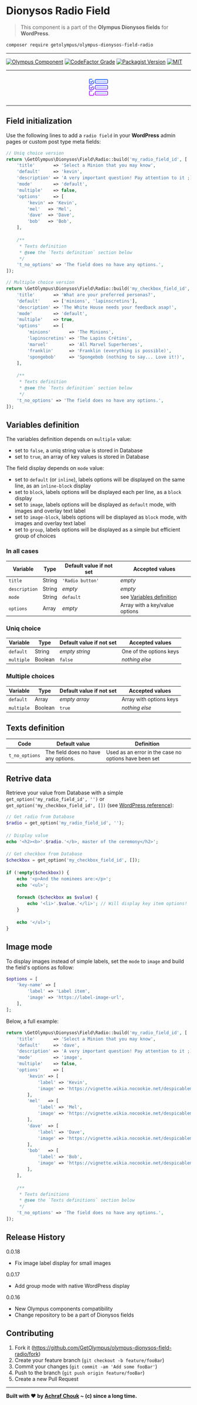 # Dionysos Radio Field
> This component is a part of the **Olympus Dionysos fields** for **WordPress**.

```sh
composer require getolympus/olympus-dionysos-field-radio
```

---

[![Olympus Component][olympus-image]][olympus-url]
[![CodeFactor Grade][codefactor-image]][codefactor-url]
[![Packagist Version][packagist-image]][packagist-url]
[![MIT][license-image]][license-blob]

---

<p align="center">
    <img src="https://github.com/GetOlympus/olympus-dionysos-field-radio/blob/master/assets/field-radio-64.png" />
</p>

---

## Field initialization

Use the following lines to add a `radio field` in your **WordPress** admin pages or custom post type meta fields:

```php
// Uniq choice version
return \GetOlympus\Dionysos\Field\Radio::build('my_radio_field_id', [
    'title'       => 'Select a Minion that you may know',
    'default'     => 'kevin',
    'description' => 'A very important question! Pay attention to it ;)',
    'mode'        => 'default',
    'multiple'    => false,
    'options'     => [
        'kevin' => 'Kevin',
        'mel'   => 'Mel',
        'dave'  => 'Dave',
        'bob'   => 'Bob',
    ],

    /**
     * Texts definition
     * @see the `Texts definition` section below
     */
    't_no_options' => 'The field does no have any options.',
]);
```

```php
// Multiple choice version
return \GetOlympus\Dionysos\Field\Radio::build('my_checkbox_field_id', [
    'title'       => 'What are your preferred personas?',
    'default'     => ['minions', 'lapinscretins'],
    'description' => 'The White House needs your feedback asap!',
    'mode'        => 'default',
    'multiple'    => true,
    'options'     => [
        'minions'       => 'The Minions',
        'lapinscretins' => 'The Lapins Crétins',
        'marvel'        => 'All Marvel Superheroes',
        'franklin'      => 'Franklin (everything is possible)',
        'spongebob'     => 'Spongebob (nothing to say... Love it!)',
    ],

    /**
     * Texts definition
     * @see the `Texts definition` section below
     */
    't_no_options' => 'The field does no have any options.',
]);
```

## Variables definition

The variables definition depends on `multiple` value:
- set to `false`, a uniq string value is stored in Database
- set to `true`, an array of key values is stored in Database

The field display depends on `mode` value:
- set to `default` (or `inline`), labels options will be displayed on the same line, as an `inline-block` display
- set to `block`, labels options will be displayed each per line, as a `block` display
- set to `image`, labels options will be displayed as `default` mode, with images and overlay text label
- set to `image-block`, labels options will be displayed as `block` mode, with images and overlay text label
- set to `group`, labels options will be displayed as a simple but efficient group of choices

### In all cases

| Variable      | Type    | Default value if not set | Accepted values |
| ------------- | ------- | ------------------------ | --------------- |
| `title`       | String  | `'Radio button'` | *empty* |
| `description` | String  | *empty* | *empty* |
| `mode`        | String  | `default` | see [Variables definition](#variables-definition) |
| `options`     | Array   | *empty* | Array with a key/value options |

### Uniq choice

| Variable      | Type    | Default value if not set | Accepted values |
| ------------- | ------- | ------------------------ | --------------- |
| `default`     | String  | *empty string* | One of the options keys |
| `multiple`    | Boolean | `false` | *nothing else* |

### Multiple choices

| Variable      | Type    | Default value if not set | Accepted values |
| ------------- | ------- | ------------------------ | --------------- |
| `default`     | Array   | *empty array* | Array with options keys |
| `multiple`    | Boolean | `true` | *nothing else* |

## Texts definition

| Code | Default value | Definition |
| ---- | ------------- | ---------- |
| `t_no_options` | The field does no have any options. | Used as an error in the case no options have been set |

## Retrive data

Retrieve your value from Database with a simple `get_option('my_radio_field_id', '')` or `get_option('my_checkbox_field_id', [])` (see [WordPress reference][getoption-url]):

```php
// Get radio from Database
$radio = get_option('my_radio_field_id', '');

// Display value
echo '<h2><b>'.$radio.'</b>, master of the ceremony</h2>';

// Get checkbox from Database
$checkbox = get_option('my_checkbox_field_id', []);

if (!empty($checkbox)) {
    echo '<p>And the nominees are:</p>';
    echo '<ul>';

    foreach ($checkbox as $value) {
        echo '<li>'.$value.'</li>'; // Will display key item options!
    }

    echo '</ul>';
}
```

## Image mode

To display images instead of simple labels, set the `mode` to `image` and build the field's options as follow:

```php
$options = [
    'key-name' => [
        'label' => 'Label item',
        'image' => 'https://label-image-url',
    ],
];
```

Below, a full example:

```php
return \GetOlympus\Dionysos\Field\Radio::build('my_radio_field_id', [
    'title'       => 'Select a Minion that you may know',
    'default'     => 'dave',
    'description' => 'A very important question! Pay attention to it ;)',
    'mode'        => 'image',
    'multiple'    => false,
    'options'     => [
        'kevin' => [
            'label' => 'Kevin',
            'image' => 'https://vignette.wikia.nocookie.net/despicableme/images/1/1d/Kevin_minions.png/revision/latest/scale-to-width-down/350?cb=20170703052012',
        ],
        'mel'   => [
            'label' => 'Mel',
            'image' => 'https://vignette.wikia.nocookie.net/despicableme/images/2/2e/Mel_Minion_01.png/revision/latest/scale-to-width-down/350?cb=20160717135212',
        ],
        'dave'  => [
            'label' => 'Dave',
            'image' => 'https://vignette.wikia.nocookie.net/despicableme/images/7/71/Daveholdingcupcake.png/revision/latest/scale-to-width-down/350?cb=20130717145735',
        ],
        'bob'   => [
            'label' => 'Bob',
            'image' => 'https://vignette.wikia.nocookie.net/despicableme/images/c/ca/Bob-from-the-minions-movie.jpg/revision/latest/scale-to-width-down/350?cb=20151224154354',
        ],
    ],

    /**
     * Texts definitions
     * @see the `Texts definitions` section below
     */
    't_no_options' => 'The field does no have any options.',
]);
```

## Release History

0.0.18
- Fix image label display for small images

0.0.17
- Add group mode with native WordPress display

0.0.16
- New Olympus components compatibility
- Change repository to be a part of Dionysos fields

## Contributing

1. Fork it (<https://github.com/GetOlympus/olympus-dionysos-field-radio/fork>)
2. Create your feature branch (`git checkout -b feature/fooBar`)
3. Commit your changes (`git commit -am 'Add some fooBar'`)
4. Push to the branch (`git push origin feature/fooBar`)
5. Create a new Pull Request

---

**Built with ♥ by [Achraf Chouk](https://github.com/crewstyle "Achraf Chouk") ~ (c) since a long time.**

<!-- links & imgs dfn's -->
[olympus-image]: https://img.shields.io/badge/for-Olympus-44cc11.svg?style=flat-square
[olympus-url]: https://github.com/GetOlympus
[codefactor-image]: https://www.codefactor.io/repository/github/GetOlympus/olympus-dionysos-field-radio/badge?style=flat-square
[codefactor-url]: https://www.codefactor.io/repository/github/getolympus/olympus-dionysos-field-radio
[getoption-url]: https://developer.wordpress.org/reference/functions/get_option/
[license-blob]: https://github.com/GetOlympus/olympus-dionysos-field-radio/blob/master/LICENSE
[license-image]: https://img.shields.io/badge/license-MIT_License-blue.svg?style=flat-square
[packagist-image]: https://img.shields.io/packagist/v/getolympus/olympus-dionysos-field-radio.svg?style=flat-square
[packagist-url]: https://packagist.org/packages/getolympus/olympus-dionysos-field-radio